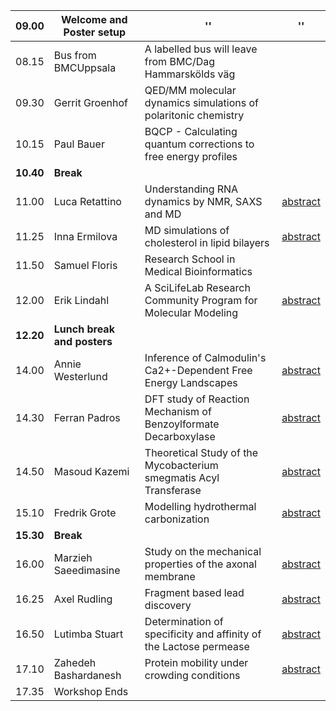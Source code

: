 **09.00**| **Welcome and Poster setup** | '' | ''
------------|---------------------------|-----------------------|----------
08.15 | Bus from BMCUppsala  | A labelled bus will leave from BMC/Dag Hammarskölds väg |
09.30 | Gerrit Groenhof      | QED/MM molecular dynamics simulations of polaritonic chemistry |
10.15 | Paul Bauer           | BQCP - Calculating quantum corrections to free energy profiles |
**10.40** | **Break** | |
11.00| Luca Retattino       | Understanding RNA dynamics by NMR, SAXS and MD | [abstract](https://github.com/blauc/StockholmUppsalaWorkshop/blob/master/abstracts/Retattino.md)
11.25| Inna Ermilova        | MD simulations of cholesterol in lipid bilayers | [abstract](https://github.com/blauc/StockholmUppsalaWorkshop/blob/master/abstracts/Ermilova.md)
11.50| Samuel Floris        | Research School in Medical Bioinformatics |
12.00| Erik Lindahl         | A SciLifeLab Research Community Program for Molecular Modeling | [abstract](https://github.com/blauc/StockholmUppsalaWorkshop/blob/master/abstracts/Lindahl.md)
**12.20** | **Lunch break and posters** | |
14.00| Annie Westerlund     | Inference of Calmodulin's Ca2+-Dependent Free Energy Landscapes | [abstract](https://github.com/blauc/StockholmUppsalaWorkshop/blob/master/abstracts/Westerlund.md)
14.30| Ferran Padros        | DFT study of Reaction Mechanism of Benzoylformate Decarboxylase | [abstract](https://github.com/blauc/StockholmUppsalaWorkshop/blob/master/abstracts/Padros.md)
14.50| Masoud Kazemi        | Theoretical Study of the Mycobacterium smegmatis Acyl Transferase | [abstract](https://github.com/blauc/StockholmUppsalaWorkshop/blob/master/abstracts/Kazemi.md)
15.10| Fredrik Grote        | Modelling hydrothermal carbonization | [abstract](https://github.com/blauc/StockholmUppsalaWorkshop/blob/master/abstracts/Grote.md)
**15.30** | **Break** | |
16.00| Marzieh Saeedimasine | Study on the mechanical properties of the axonal membrane | [abstract](https://github.com/blauc/StockholmUppsalaWorkshop/blob/master/abstracts/Saeedimasine.md)
16.25| Axel Rudling         | Fragment based lead discovery | [abstract](https://github.com/blauc/StockholmUppsalaWorkshop/blob/master/abstracts/Rudling.md)
16.50| Lutimba Stuart       | Determination of specificity and affinity of the Lactose permease | [abstract](https://github.com/blauc/StockholmUppsalaWorkshop/blob/master/abstracts/Lutimba.md)
17.10| Zahedeh Bashardanesh | Protein mobility under crowding conditions | [abstract](https://github.com/blauc/StockholmUppsalaWorkshop/blob/master/abstracts/Bashardanesh.md)
17.35| Workshop Ends | |
